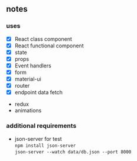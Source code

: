 ## notes
### uses
- [x] React class component  
- [x] React functional component  
- [x] state  
- [x] props  
- [x] Event handlers  
- [x] form  
- [x] material-ui  
- [x] router
- [x] endpoint data fetch
- redux
- animations

### additional requirements
- json-server for test  
`npm install json-server`  
`json-server --watch data/db.json --port 8000`